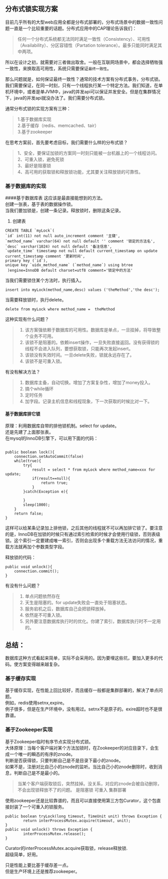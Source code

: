 ## 分布式锁实现方案
目前几乎所有的大型web应用全都是分布式部署的，分布式场景中的数据一致性问题一直是一个比较重要的话题。分布式应用中的CAP理论告诉我们：
> 任何一个分布式系统都无法同时满足一致性（Consistency）、可用性（Availability）、分区容错性（Partation tolerance）。最多只能同时满足其中两项。

所以在设计之初，就需要对三者做出取舍。一般在互联网场景中，都会选择牺牲强一致性，来换取高可用性，系统只需要保证`最终一致性`。

那么问题就是，如何保证最终一致性？通常的技术方案有分布式事务，分布式锁。我们需要保证，在同一时刻，只有一个线程执行某一个特定方法。我们知道，在单机环境中，或者是单JVM中，java的并发api可以保证并发安全。但是在集群情况下，java的并发api就没办法了。我们需要分布式锁。

通常分布式锁的实现方案有三种：
> 1.基于数据库实现  
> 2.基于缓存（redis、memcached、tair）  
> 3.基于zookeeper  


在思考方案前，首先要考虑目标，我们需要什么样的分布式锁？
> 1、安全，要保证加锁的方案同一时刻只能被一台机器上的一个线程访问。  
> 2、可重入锁，避免死锁  
> 3、最好是阻塞锁  
> 4、高可用的获取锁和释放锁功能，尤其要关注释放锁的可靠性。  




### 基于数据库的实现
####基于数据库表
这应该是最直接能想到的方法。  
创建一张表，基于表的数据操作锁。  
当我们要加锁是，创建一条记录。释放锁时，删除这条记录。  

1. 创建表  

```
CREATE TABLE `myLock`(
`id` int(11) not null auto_increment comment '主键',
`method_name` varchar(64) not null default '' comment '锁定的方法名',
`desc` varchar(1024) not null default '备注信息',
`update_time` timestamp not null default current_timestamp on update current_timestamp comment '更新时间',
primary key (`id`),
unique key `uidx_method_name` (`method_name`) using btree
 )engine=InnoDB default charset=utf8 comment='锁定中的方法'
```

当我们需要锁住某个方法时，执行插入。  
```
insert into myLock(method_name,desc) values ('theMethod','the desc');
```
当需要释放锁时，执行delete。  
```
delete from myLock where method_name =  theMethod
```

这种实现有什么问题？
> 1. 该方案强依赖于数据库的可用性。数据库是单点，一旦挂掉，将导致整个业务不可用。  
> 2. 该锁不是阻塞的。依赖insert操作，一旦失败直接返回。没有获得锁的线程不会进入队列，要想获取锁，只能再次发起insert。  
> 3. 该锁没有失效时间。一旦delete失败，锁就永远存在了。
> 4. 该锁不是可重入锁。

有没有解决方法？
> 1. 数据库主备，自动切换。增加了方案复杂性，增加了money投入。
> 2. 搞个while循环
> 3. 定时任务
> 4. 加字段。记录主机信息和线程现象，下一次获取的时候比对一下。

#### 基于数据库排它锁
原理：利用数据库自带的排他锁机制。select for update。  
还是先建了上面那张表。  
在mysql的InnoDB引擎下，可以用下面的代码：

```

public boolean lock(){
    connection.setAutoCommit(false)
    while(true){
        try{
            result = select * from myLock where method_name=xxx for update;
            if(result==null){
                return true;
            }
        }catch(Exception e){

        }
        sleep(1000);
    }
    return false;
}
```
这样可以给某条记录加上排他锁，之后其他的线程就不可以再加排它锁了。要注意的是，InnoDB在加锁的时候只有通过索引检索的时候才会使用行级锁，否则表级锁。这个索引一定要建成唯一索引，否则会出现多个重载方法无法访问的情况，重载方法就再加个参数类型字段。  

释放锁的代码：

```
public void unlock(){
    connection.commit();
}

```


有没有什么问题？
> 1. 单点问题依然存在
> 2. 天生是阻塞的。for update失败会一直处于阻塞状态。
> 3. 服务宕机之后，数据库自己会把锁释放掉。
> 4. 依然是不可重入锁。
> 5. 另外要注意数据库执行时的优化。你建了索引，数据库执行时不一定用的。

总结：
----
数据库这种方式看起来简单，实际不会采用的。因为要埋这些坑，要加入更多的代码。使方案变得越来越复杂。

### 基于缓存实现
基于缓存实现，在性能上回比较好，而且缓存一般都是集群部署的，解决了单点问题。  
例如，redis使用setnx,expire。  
例子很多，但是在生产环境中，没有用过。setnx不是原子的。exire超时也不是很靠谱。

### 基于Zookeeper实现
基于Zookeeper临时有序节点实现分布式锁。  
大体原理：当每个客户端对某个方法加锁时，在Zookeeper的对应目录下，会生成一个唯一的瞬态的有序的znode。  
判断是否获得锁，只要判断自己是不是目录下最小的znode。  
如果不是，注册对比自己小的znode的监听。当比自己小的znode删除时，收到消息，判断自己是不是最小的。  

> 当某个客户端获取锁后，突然挂掉。没关系，对应的znode会被自动删除，不会出现锁释放不了的问题。
> 是阻塞锁
> 可重入
> 集群部署


使用zookeeper还是比较靠谱的，而且可以直接使用第三方包Curator，这个包直接封装了一个可重入的锁服务。

```
public boolean tryLock(long timeout, TimeUnit unit) throws Exception {
        return interProcessMutex.acquire(timeout, unit);
}
public void unlock() throws Exception {
        interProcessMutex.release();
}
```

Curator的interProcessMutex.acquire获取锁，release释放锁.  
超级简单，好用。  

只是性能上要比基于缓存差一点。  
但是生产环境上还是推荐zookeeper。 















